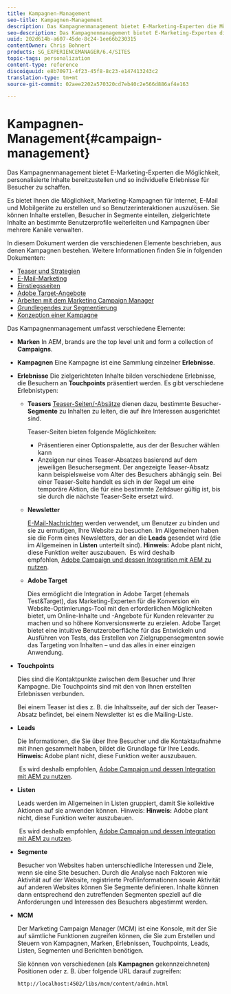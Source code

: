 ```yaml
---
title: Kampagnen-Management
seo-title: Kampagnen-Management
description: Das Kampagnenmanagement bietet E-Marketing-Experten die Möglichkeit, personalisierte Inhalte bereitzustellen und so individuelle Erlebnisse für Besucher zu schaffen. Es bietet Ihnen die Möglichkeit, Marketing-Kampagnen für Internet, E-Mail und Mobilgeräte zu erstellen und so Benutzerinteraktionen auszulösen.
seo-description: Das Kampagnenmanagement bietet E-Marketing-Experten die Möglichkeit, personalisierte Inhalte bereitzustellen und so individuelle Erlebnisse für Besucher zu schaffen. Es bietet Ihnen die Möglichkeit, Marketing-Kampagnen für Internet, E-Mail und Mobilgeräte zu erstellen und so Benutzerinteraktionen auszulösen.
uuid: 202d614b-a607-45de-8c24-1ee66b230315
contentOwner: Chris Bohnert
products: SG_EXPERIENCEMANAGER/6.4/SITES
topic-tags: personalization
content-type: reference
discoiquuid: e8b70971-4f23-45f8-8c23-e147413243c2
translation-type: tm+mt
source-git-commit: 02aee2202a570320cd7eb40c2e566d886af4e163

---
```



# Kampagnen-Management{#campaign-management}

Das Kampagnenmanagement bietet E-Marketing-Experten die Möglichkeit, personalisierte Inhalte bereitzustellen und so individuelle Erlebnisse für Besucher zu schaffen.

Es bietet Ihnen die Möglichkeit, Marketing-Kampagnen für Internet, E-Mail und Mobilgeräte zu erstellen und so Benutzerinteraktionen auszulösen. Sie können Inhalte erstellen, Besucher in Segmente einteilen, zielgerichtete Inhalte an bestimmte Benutzerprofile weiterleiten und Kampagnen über mehrere Kanäle verwalten.

In diesem Dokument werden die verschiedenen Elemente beschrieben, aus denen Kampagnen bestehen. Weitere Informationen finden Sie in folgenden Dokumenten:

* [Teaser und Strategien](/help/sites-classic-ui-authoring/classic-personalization-campaigns-teasers-strategy.md)
* [E-Mail-Marketing](/help/sites-classic-ui-authoring/classic-personalization-campaigns-email.md)
* [Einstiegsseiten](/help/sites-classic-ui-authoring/classic-personalization-campaigns-landingpage.md)
* [Adobe Target-Angebote](/help/sites-classic-ui-authoring/classic-personalization-campaigns-target-offers.md)
* [Arbeiten mit dem Marketing Campaign Manager](/help/sites-classic-ui-authoring/classic-personalization-campaigns-mktg-manager.md)
* [Grundlegendes zur Segmentierung](/help/sites-classic-ui-authoring/classic-personalization-campaigns-segmentation.md)
* [Konzeption einer Kampagne](/help/sites-classic-ui-authoring/classic-personalization-campaigns-setting-up-your.md)

Das Kampagnenmanagement umfasst verschiedene Elemente:

* **Marken**
In AEM, brands are the top level unit and form a collection of **Campaigns**.

* **Kampagnen** Eine Kampagne ist eine Sammlung einzelner **Erlebnisse**.

* **Erlebnisse** Die zielgerichteten Inhalte bilden verschiedene Erlebnisse, die Besuchern an **Touchpoints** präsentiert werden. Es gibt verschiedene Erlebnistypen:

   * **Teasers**
      [Teaser-Seiten/-Absätze](#teasers) dienen dazu, bestimmte Besucher-**Segmente** zu Inhalten zu leiten, die auf ihre Interessen ausgerichtet sind.

      Teaser-Seiten bieten folgende Möglichkeiten:

      * Präsentieren einer Optionspalette, aus der der Besucher wählen kann
      * Anzeigen nur eines Teaser-Absatzes basierend auf dem jeweiligen Besuchersegment. Der angezeigte Teaser-Absatz kann beispielsweise vom Alter des Besuchers abhängig sein.
      Bei einer Teaser-Seite handelt es sich in der Regel um eine temporäre Aktion, die für eine bestimmte Zeitdauer gültig ist, bis sie durch die nächste Teaser-Seite ersetzt wird.

   * **Newsletter**

      [E-Mail-Nachrichten](#emailmarketing) werden verwendet, um Benutzer zu binden und sie zu ermutigen, Ihre Website zu besuchen. Im Allgemeinen haben sie die Form eines Newsletters, der an die **Leads** gesendet wird (die im Allgemeinen in **Listen** unterteilt sind). **Hinweis:** Adobe plant nicht, diese Funktion weiter auszubauen.  Es wird deshalb empfohlen, [Adobe Campaign und dessen Integration mit AEM zu nutzen](/help/sites-administering/campaign.md).

   * **Adobe Target**

       Dies ermöglicht die Integration in Adobe Target (ehemals Test&amp;Target), das Marketing-Experten für die Konversion ein Website-Optimierungs-Tool mit den erforderlichen Möglichkeiten bietet, um Online-Inhalte und -Angebote für Kunden relevanter zu machen und so höhere Konversionswerte zu erzielen. Adobe Target bietet eine intuitive Benutzeroberfläche für das Entwickeln und Ausführen von Tests, das Erstellen von Zielgruppensegmenten sowie das Targeting von Inhalten – und das alles in einer einzigen Anwendung.


* **Touchpoints**

   Dies sind die Kontaktpunkte zwischen dem Besucher und Ihrer Kampagne. Die Touchpoints sind mit den von Ihnen erstellten Erlebnissen verbunden.

   Bei einem Teaser ist dies z. B. die Inhaltsseite, auf der sich der Teaser-Absatz befindet, bei einem Newsletter ist es die Mailing-Liste.

* **Leads**

   Die Informationen, die Sie über Ihre Besucher und die Kontaktaufnahme mit ihnen gesammelt haben, bildet die Grundlage für Ihre Leads. **Hinweis:** Adobe plant nicht, diese Funktion weiter auszubauen.

    Es wird deshalb empfohlen, [Adobe Campaign und dessen Integration mit AEM zu nutzen](/help/sites-administering/campaign.md).

* **Listen**

   Leads werden im Allgemeinen in Listen gruppiert, damit Sie kollektive Aktionen auf sie anwenden können. Hinweis: **Hinweis:** Adobe plant nicht, diese Funktion weiter auszubauen.

    Es wird deshalb empfohlen, [Adobe Campaign und dessen Integration mit AEM zu nutzen](/help/sites-administering/campaign.md).

* **Segmente**

   Besucher von Websites haben unterschiedliche Interessen und Ziele, wenn sie eine Site besuchen. Durch die Analyse nach Faktoren wie Aktivität auf der Website, registrierte Profilinformationen sowie Aktivität auf anderen Websites können Sie Segmente definieren. Inhalte können dann entsprechend den zutreffenden Segmenten speziell auf die Anforderungen und Interessen des Besuchers abgestimmt werden.

* **MCM**

   Der Marketing Campaign Manager (MCM) ist eine Konsole, mit der Sie auf sämtliche Funktionen zugreifen können, die Sie zum Erstellen und Steuern von Kampagnen, Marken, Erlebnissen, Touchpoints, Leads, Listen, Segmenten und Berichten benötigen.

   Sie können von verschiedenen (als **Kampagnen** gekennzeichneten) Positionen oder z. B. über folgende URL darauf zugreifen:

   `http://localhost:4502/libs/mcm/content/admin.html`

